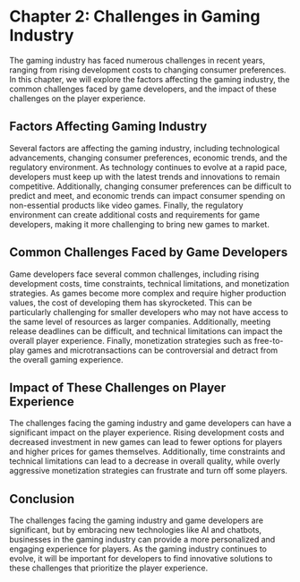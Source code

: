 Chapter 2: Challenges in Gaming Industry
========================================

The gaming industry has faced numerous challenges in recent years, ranging from rising development costs to changing consumer preferences. In this chapter, we will explore the factors affecting the gaming industry, the common challenges faced by game developers, and the impact of these challenges on the player experience.

Factors Affecting Gaming Industry
---------------------------------

Several factors are affecting the gaming industry, including technological advancements, changing consumer preferences, economic trends, and the regulatory environment. As technology continues to evolve at a rapid pace, developers must keep up with the latest trends and innovations to remain competitive. Additionally, changing consumer preferences can be difficult to predict and meet, and economic trends can impact consumer spending on non-essential products like video games. Finally, the regulatory environment can create additional costs and requirements for game developers, making it more challenging to bring new games to market.

Common Challenges Faced by Game Developers
------------------------------------------

Game developers face several common challenges, including rising development costs, time constraints, technical limitations, and monetization strategies. As games become more complex and require higher production values, the cost of developing them has skyrocketed. This can be particularly challenging for smaller developers who may not have access to the same level of resources as larger companies. Additionally, meeting release deadlines can be difficult, and technical limitations can impact the overall player experience. Finally, monetization strategies such as free-to-play games and microtransactions can be controversial and detract from the overall gaming experience.

Impact of These Challenges on Player Experience
-----------------------------------------------

The challenges facing the gaming industry and game developers can have a significant impact on the player experience. Rising development costs and decreased investment in new games can lead to fewer options for players and higher prices for games themselves. Additionally, time constraints and technical limitations can lead to a decrease in overall quality, while overly aggressive monetization strategies can frustrate and turn off some players.

Conclusion
----------

The challenges facing the gaming industry and game developers are significant, but by embracing new technologies like AI and chatbots, businesses in the gaming industry can provide a more personalized and engaging experience for players. As the gaming industry continues to evolve, it will be important for developers to find innovative solutions to these challenges that prioritize the player experience.
